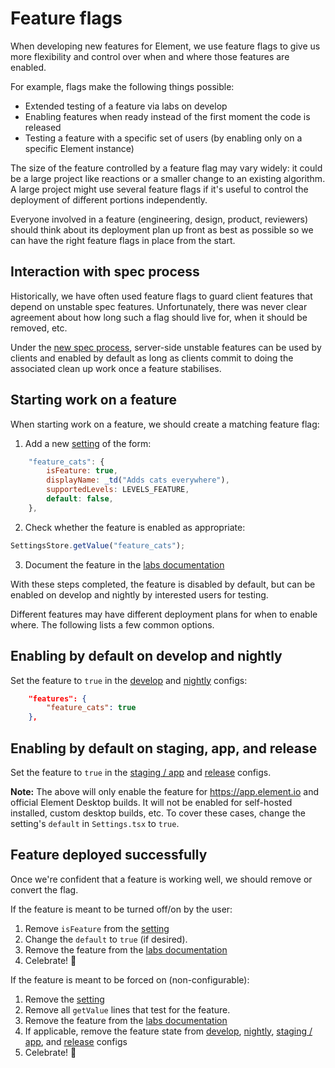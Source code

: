 # Feature flags

When developing new features for Element, we use feature flags to give us more
flexibility and control over when and where those features are enabled.

For example, flags make the following things possible:

- Extended testing of a feature via labs on develop
- Enabling features when ready instead of the first moment the code is released
- Testing a feature with a specific set of users (by enabling only on a specific
  Element instance)

The size of the feature controlled by a feature flag may vary widely: it could
be a large project like reactions or a smaller change to an existing algorithm.
A large project might use several feature flags if it's useful to control the
deployment of different portions independently.

Everyone involved in a feature (engineering, design, product, reviewers) should
think about its deployment plan up front as best as possible so we can have the
right feature flags in place from the start.

## Interaction with spec process

Historically, we have often used feature flags to guard client features that
depend on unstable spec features. Unfortunately, there was never clear agreement
about how long such a flag should live for, when it should be removed, etc.

Under the [new spec
process](https://github.com/matrix-org/matrix-doc/pull/2324), server-side
unstable features can be used by clients and enabled by default as long as
clients commit to doing the associated clean up work once a feature stabilises.

## Starting work on a feature

When starting work on a feature, we should create a matching feature flag:

1. Add a new
   [setting](https://github.com/element-hq/element-web/blob/develop/src/settings/Settings.tsx)
   of the form:

```js
    "feature_cats": {
        isFeature: true,
        displayName: _td("Adds cats everywhere"),
        supportedLevels: LEVELS_FEATURE,
        default: false,
    },
```

2. Check whether the feature is enabled as appropriate:

```js
SettingsStore.getValue("feature_cats");
```

3. Document the feature in the [labs documentation](https://github.com/element-hq/element-web/blob/develop/docs/labs.md)

With these steps completed, the feature is disabled by default, but can be
enabled on develop and nightly by interested users for testing.

Different features may have different deployment plans for when to enable where.
The following lists a few common options.

## Enabling by default on develop and nightly

Set the feature to `true` in the
[develop](https://github.com/element-hq/element-web/blob/develop/element.io/develop/config.json)
and
[nightly](https://github.com/element-hq/element-desktop/blob/develop/element.io/nightly/config.json)
configs:

```json
    "features": {
        "feature_cats": true
    },
```

## Enabling by default on staging, app, and release

Set the feature to `true` in the
[staging / app](https://github.com/element-hq/element-web/blob/develop/element.io/app/config.json)
and
[release](https://github.com/element-hq/element-desktop/blob/develop/element.io/release/config.json)
configs.

**Note:** The above will only enable the feature for https://app.element.io and official Element
Desktop builds. It will not be enabled for self-hosted installed, custom desktop builds, etc. To
cover these cases, change the setting's `default` in `Settings.tsx` to `true`.

## Feature deployed successfully

Once we're confident that a feature is working well, we should remove or convert the flag.

If the feature is meant to be turned off/on by the user:

1. Remove `isFeature` from the [setting](https://github.com/element-hq/element-web/blob/develop/src/settings/Settings.ts)
2. Change the `default` to `true` (if desired).
3. Remove the feature from the [labs documentation](https://github.com/element-hq/element-web/blob/develop/docs/labs.md)
4. Celebrate! 🥳

If the feature is meant to be forced on (non-configurable):

1. Remove the [setting](https://github.com/element-hq/element-web/blob/develop/src/settings/Settings.ts)
2. Remove all `getValue` lines that test for the feature.
3. Remove the feature from the [labs documentation](https://github.com/element-hq/element-web/blob/develop/docs/labs.md)
4. If applicable, remove the feature state from
   [develop](https://github.com/element-hq/element-web/blob/develop/element.io/develop/config.json),
   [nightly](https://github.com/element-hq/element-desktop/blob/develop/element.io/nightly/config.json),
   [staging / app](https://github.com/element-hq/element-web/blob/develop/element.io/app/config.json),
   and
   [release](https://github.com/element-hq/element-desktop/blob/develop/element.io/release/config.json)
   configs
5. Celebrate! 🥳
